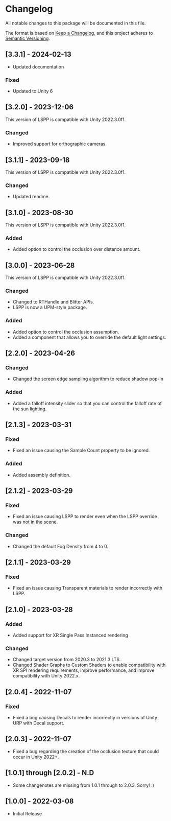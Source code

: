 # Changelog

All notable changes to this package will be documented in this file.

The format is based on [Keep a Changelog](http://keepachangelog.com/en/1.0.0/),
and this project adheres to [Semantic Versioning](http://semver.org/spec/v2.0.0.html).

## [3.3.1] - 2024-02-13

- Updated documentation

### Fixed

- Updated to Unity 6

## [3.2.0] - 2023-12-06

This version of LSPP is compatible with Unity 2022.3.0f1.

### Changed

- Improved support for orthographic cameras.

## [3.1.1] - 2023-09-18

This version of LSPP is compatible with Unity 2022.3.0f1.

### Changed

- Updated readme.

## [3.1.0] - 2023-08-30

This version of LSPP is compatible with Unity 2022.3.0f1.

### Added

- Added option to control the occlusion over distance amount.

## [3.0.0] - 2023-06-28

This version of LSPP is compatible with Unity 2022.3.0f1.

### Changed

- Changed to RTHandle and Blitter APIs.
- LSPP is now a UPM-style package.

### Added

- Added option to control the occlusion assumption.
- Added a component that allows you to override the default light settings.

## [2.2.0] - 2023-04-26

### Changed

- Changed the screen edge sampling algorithm to reduce shadow pop-in

### Added

- Added a falloff intensity slider so that you can control the falloff rate of the sun lighting.

## [2.1.3] - 2023-03-31

### Fixed

- Fixed an issue causing the Sample Count property to be ignored.

### Added

- Added assembly definition.

## [2.1.2] - 2023-03-29

### Fixed

- Fixed an issue causing LSPP to render even when the LSPP override was not in the scene.

### Changed

- Changed the default Fog Density from 4 to 0.

## [2.1.1] - 2023-03-29

### Fixed

- Fixed an issue causing Transparent materials to render incorrectly with LSPP.

## [2.1.0] - 2023-03-28

### Added

- Added support for XR Single Pass Instanced rendering

### Changed

- Changed target version from 2020.3 to 2021.3 LTS.
- Changed Shader Graphs to Custom Shaders to enable compatibility with XR SPI rendering requirements, improve performance, and improve compatibility with Unity 2022.x.

## [2.0.4] - 2022-11-07

### Fixed

- Fixed a bug causing Decals to render incorrectly in versions of Unity URP with Decal support.

## [2.0.3] - 2022-11-07

- Fixed a bug regarding the creation of the occlusion texture that could occur in Unity 2022+.

## [1.0.1] through [2.0.2] - N.D

- Some changenotes are missing from 1.0.1 through to 2.0.3. Sorry! :)

## [1.0.0] - 2022-03-08

- Initial Release
